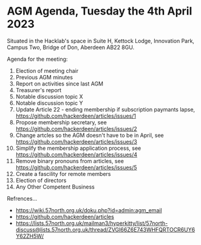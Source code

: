 # AGM Agenda, Tuesday the 4th April 2023 

Situated in the Hacklab's space in Suite H, Kettock Lodge, Innovation Park, Campus Two, Bridge of Don, Aberdeen AB22 8GU.


Agenda for the meeting:

1. Election of meeting chair
2. Previous AGM minutes
3. Report on activities since last AGM
4. Treasurer's report
5. Notable discussion topic X
6. Notable discussion topic Y
7. Update Article 22 - ending membership if subscription paymants lapse, https://github.com/hackerdeen/articles/issues/1
8. Propose membership secretary, see https://github.com/hackerdeen/articles/issues/2
9. Change artcles so the AGM doesn't have to be in April, see https://github.com/hackerdeen/articles/issues/3
10. Simplify the membership application process, see https://github.com/hackerdeen/articles/issues/4
11. Remove binary pronouns from articles, see https://github.com/hackerdeen/articles/issues/5
12. Create a fascility for remote members
13. Election of directors
14. Any Other Competent Business



Refrences...
* https://wiki.57north.org.uk/doku.php?id=admin:agm_email
* https://github.com/hackerdeen/articles
* https://lists.57north.org.uk/mailman3/hyperkitty/list/57north-discuss@lists.57north.org.uk/thread/ZVGI66Z6E743WHFQRTOCR6UY6Y62ZH5W/
